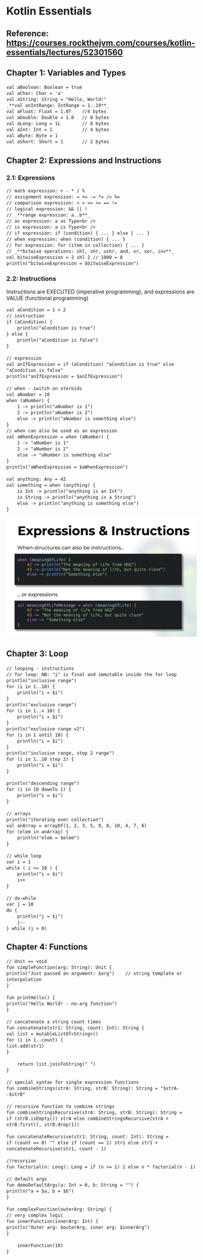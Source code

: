 # Kotlin Essentials

## Reference: https://courses.rockthejvm.com/courses/kotlin-essentials/lectures/52301560

## Chapter 1: Variables and Types

    val aBoolean: Boolean = true
    val aChar: Char = 'a'
    val aString: String = "Hello, World!"
    _**val anIntRange: IntRange = 1..10**_
    val aFloat: Float = 1.0f    //4 bytes
    val aDouble: Double = 1.0   // 8 bytes
    val aLong: Long = 1L        // 8 bytes
    val aInt: Int = 1           // 4 bytes
    val aByte: Byte = 1
    val aShort: Short = 1       // 2 bytes

## Chapter 2: Expressions and Instructions

### 2.1: Expressions

    // math expression: + - * / %
    // assignment expression: = += -= *= /= %=
    // comparison expression: < > <= >= == !=
    // logical expression: && || !
    // _**range expression: a..b**_
    // as expression: a as Type<br />
    // is expression: a is Type<br />
    // if expression: if (condition) { ... } else { ... }
    // when expression: when (condition) { ... }
    // for expression: for (item in collection) { ... }
    // _**bitwise operations: shl, shr, ushr, and, or, xor, inv**_
    val bitwiseExpression = 2 shl 2 // 1000 = 8
    println("bitwiseExpression = $bitwiseExpression")

### 2.2: Instructions
Instructions are EXECUTED (imperative programming), and expressions are VALUE (functional programming)

    val aCondition = 1 > 2
    // instruction
    if (aCondition) {
        println("aCondition is true")
    } else {
        println("aCondition is false")
    }

    // expression
    val anIfExpression = if (aCondition) "aCondition is true" else "aCondition is false"
    println("anIfExpression = $anIfExpression")

    // when - switch on steroids
    val aNumber = 10
    when (aNumber) {
        1 -> println("aNumber is 1")
        2 -> println("aNumber is 2")
        else -> println("aNumber is something else")
    }
    // when can also be used as an expression
    val aWhenExpression = when (aNumber) {
        1 -> "aNumber is 1"
        2 -> "aNumber is 2"
        else -> "aNumber is something else"
    }
    println("aWhenExpression = $aWhenExpression")

    val anything: Any = 42
    val something = when (anything) {
        is Int -> println("anything is an Int")
        is String -> println("anything is a String")
        else -> println("anything is something else")
    }
![img.png](img.png)
## Chapter 3: Loop
    // looping - instructions
    // for loop: NB: "i" is final and immutable inside the for loop
    println("inclusive range")
    for (i in 1..10) {
        println("i = $i")
    }
    println("exclusive range")
    for (i in 1..< 10) {
        println("i = $i")
    }
    println("exclusive range v2")
    for (i in 1 until 10) {
        println("i = $i")
    }
    println("inclusive range, step 2 range")
    for (i in 1..10 step 2) {
        println("i = $i")
    }

    println("descending range")
    for (i in 10 downTo 1) {
        println("i = $i")
    }

    // arrays
    println("iterating over collection")
    val anArray = arrayOf(1, 2, 3, 5, 9, 8, 10, 4, 7, 6)
    for (elem in anArray) {
        println("elem = $elem")
    }

    // while loop
    var i = 1
    while ( i <= 10 ) {
        println("i = $i")
        i++
    }
    
    // do-while
    var j = 10
    do {
        println("j = $j")
        j--
    } while (j > 0)

## Chapter 4: Functions
    // Unit == void
    fun simpleFunction(arg: String): Unit {
    println("Just passed an argument: $arg")    // string template or interpolation
    }
    
    fun printHello() {
    println("Hello World! - no-arg function")
    }
    
    // concatenate a string count times
    fun concatenate(str1: String, count: Int): String {
    val list = mutableListOf<String>()
    for (i in 1..count) {
    list.add(str1)
    }
    
        return list.joinToString(" ")
    }
    
    // special syntax for single expression functions
    fun combineStrings(strA: String, strB: String): String = "$strA--$strB"
    
    // recursive function to combine strings
    fun combineStringsRecursive(strA: String, strB: String): String =
    if (strB.isEmpty()) strA else combineStringsRecursive(strA + strB.first(), strB.drop(1))
    
    fun concatenateRecursive(str1: String, count: Int): String =
    if (count == 0) "" else if (count == 1) str1 else str1 + concatenateRecursive(str1, count - 1)
    
    //recursion
    fun factorial(n: Long): Long = if (n <= 1) 1 else n * factorial(n - 1)
    
    // default args
    fun demoDefaultArgs(a: Int = 0, b: String = "") {
    println("a = $a, b = $b")
    }
    
    fun complexFunction(outerArg: String) {
    // very complex logic
    fun innerFunction(innerArg: Int) {
    println("Outer arg: $outerArg, inner arg: $innerArg")
    }
    
        innerFunction(10)
    }

